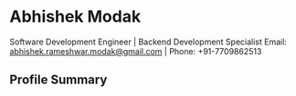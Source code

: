 # Abhishek Modak
Software Development Engineer | Backend Development Specialist
Email: abhishek.rameshwar.modak@gmail.com | Phone: +91-7709862513

## Profile Summary
